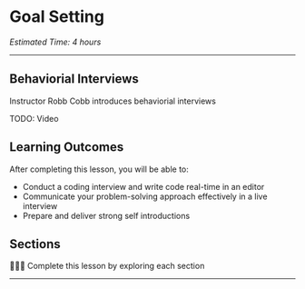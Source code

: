 
# Goal Setting
*Estimated Time: 4 hours*

---

## Behaviorial Interviews
<aside>
  Instructor Robb Cobb introduces behaviorial interviews
</aside>

TODO: Video

## **Learning Outcomes**

After completing this lesson, you will be able to:

- Conduct a coding interview and write code real-time in an editor
- Communicate your problem-solving approach effectively in a live interview 
- Prepare and deliver strong self introductions



## Sections

<aside>

👩🏿‍🏫 Complete this lesson by exploring each section

</aside>

---
